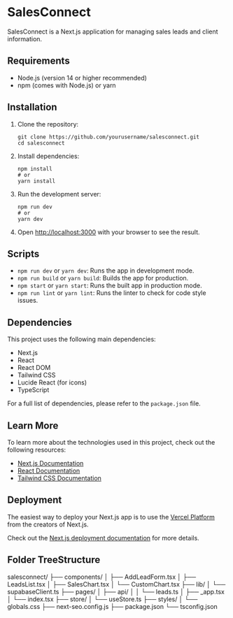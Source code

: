 # SalesConnect

SalesConnect is a Next.js application for managing sales leads and client information.

## Requirements

- Node.js (version 14 or higher recommended)
- npm (comes with Node.js) or yarn

## Installation

1. Clone the repository:
   ```
   git clone https://github.com/yourusername/salesconnect.git
   cd salesconnect
   ```

2. Install dependencies:
   ```
   npm install
   # or
   yarn install
   ```

3. Run the development server:
   ```
   npm run dev
   # or
   yarn dev
   ```

4. Open [http://localhost:3000](http://localhost:3000) with your browser to see the result.

## Scripts

- `npm run dev` or `yarn dev`: Runs the app in development mode.
- `npm run build` or `yarn build`: Builds the app for production.
- `npm start` or `yarn start`: Runs the built app in production mode.
- `npm run lint` or `yarn lint`: Runs the linter to check for code style issues.

## Dependencies

This project uses the following main dependencies:

- Next.js
- React
- React DOM
- Tailwind CSS
- Lucide React (for icons)
- TypeScript

For a full list of dependencies, please refer to the `package.json` file.

## Learn More

To learn more about the technologies used in this project, check out the following resources:

- [Next.js Documentation](https://nextjs.org/docs)
- [React Documentation](https://reactjs.org/docs/getting-started.html)
- [Tailwind CSS Documentation](https://tailwindcss.com/docs)

## Deployment

The easiest way to deploy your Next.js app is to use the [Vercel Platform](https://vercel.com/new?utm_medium=default-template&filter=next.js&utm_source=create-next-app&utm_campaign=create-next-app-readme) from the creators of Next.js.

Check out the [Next.js deployment documentation](https://nextjs.org/docs/deployment) for more details.


## Folder TreeStructure
salesconnect/
├── components/
│   ├── AddLeadForm.tsx
│   ├── LeadsList.tsx
│   ├── SalesChart.tsx
│   └── CustomChart.tsx
├── lib/
│   └── supabaseClient.ts
├── pages/
│   ├── api/
│   │   └── leads.ts
│   ├── _app.tsx
│   └── index.tsx
├── store/
│   └── useStore.ts
├── styles/
│   └── globals.css
├── next-seo.config.js
├── package.json
└── tsconfig.json